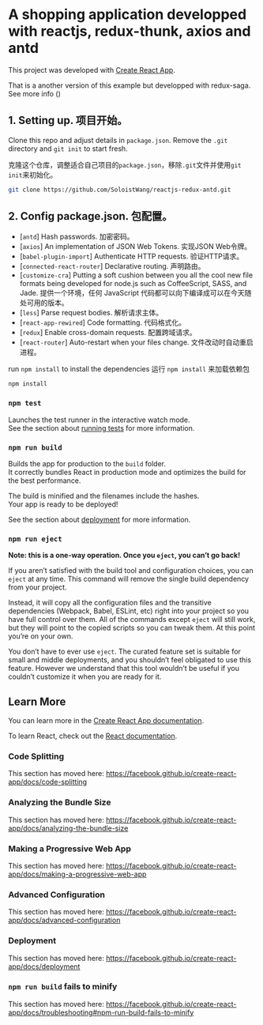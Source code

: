 # A shopping application developped with reactjs, redux-thunk, axios and antd

This project was developed with [Create React App](https://github.com/facebook/create-react-app).

That is a another version of this example but developped with redux-saga. See more info ()

## 1. Setting up. 项目开始。

Clone this repo and adjust details in `package.json`. Remove the `.git` directory and `git init` to start fresh.

克隆这个仓库，调整适合自己项目的`package.json`，移除`.git`文件并使用`git init`来初始化。

```bash
git clone https://github.com/SoloistWang/reactjs-redux-antd.git
```

## 2. Config package.json. 包配置。
- [`antd`] Hash passwords. 加密密码。
- [`axios`] An implementation of JSON Web Tokens. 实现JSON Web令牌。
- [`babel-plugin-import`] Authenticate HTTP requests. 验证HTTP请求。
- [`connected-react-router`]  Declarative routing. 声明路由。
- [`customize-cra`] Putting a soft cushion between you all the cool new file formats being developed for node.js such as CoffeeScript, SASS, and Jade. 提供一个环境，任何 JavaScript 代码都可以向下编译成可以在今天随处可用的版本。
- [`less`] Parse request bodies. 解析请求主体。
- [`react-app-rewired`] Code formatting. 代码格式化。
- [`redux`] Enable cross-domain requests. 配置跨域请求。
- [`react-router`] Auto-restart when your files change. 文件改动时自动重启进程。

run `npm install` to install the dependencies
运行 `npm install` 来加载依赖包

```bash
npm install
```

### `npm test`

Launches the test runner in the interactive watch mode.<br>
See the section about [running tests](https://facebook.github.io/create-react-app/docs/running-tests) for more information.

### `npm run build`

Builds the app for production to the `build` folder.<br>
It correctly bundles React in production mode and optimizes the build for the best performance.

The build is minified and the filenames include the hashes.<br>
Your app is ready to be deployed!

See the section about [deployment](https://facebook.github.io/create-react-app/docs/deployment) for more information.

### `npm run eject`

**Note: this is a one-way operation. Once you `eject`, you can’t go back!**

If you aren’t satisfied with the build tool and configuration choices, you can `eject` at any time. This command will remove the single build dependency from your project.

Instead, it will copy all the configuration files and the transitive dependencies (Webpack, Babel, ESLint, etc) right into your project so you have full control over them. All of the commands except `eject` will still work, but they will point to the copied scripts so you can tweak them. At this point you’re on your own.

You don’t have to ever use `eject`. The curated feature set is suitable for small and middle deployments, and you shouldn’t feel obligated to use this feature. However we understand that this tool wouldn’t be useful if you couldn’t customize it when you are ready for it.

## Learn More

You can learn more in the [Create React App documentation](https://facebook.github.io/create-react-app/docs/getting-started).

To learn React, check out the [React documentation](https://reactjs.org/).

### Code Splitting

This section has moved here: https://facebook.github.io/create-react-app/docs/code-splitting

### Analyzing the Bundle Size

This section has moved here: https://facebook.github.io/create-react-app/docs/analyzing-the-bundle-size

### Making a Progressive Web App

This section has moved here: https://facebook.github.io/create-react-app/docs/making-a-progressive-web-app

### Advanced Configuration

This section has moved here: https://facebook.github.io/create-react-app/docs/advanced-configuration

### Deployment

This section has moved here: https://facebook.github.io/create-react-app/docs/deployment

### `npm run build` fails to minify

This section has moved here: https://facebook.github.io/create-react-app/docs/troubleshooting#npm-run-build-fails-to-minify
